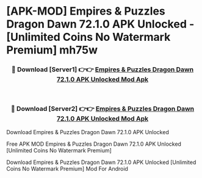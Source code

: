 # [APK-MOD] Empires & Puzzles  Dragon Dawn 72.1.0 APK Unlocked - [Unlimited Coins No Watermark Premium] mh75w



<div align="center">
<h3>🔴 Download [Server1] 👉👉 <a href="https://momento.my/?title=Empires_&_Puzzles__Dragon_Dawn_72.1.0_APK_Unlocked">Empires & Puzzles  Dragon Dawn 72.1.0 APK Unlocked Mod Apk</a></h3><br>

<h3>🔴 Download [Server2] 👉👉 <a href="https://momento.my/?title=Empires_&_Puzzles__Dragon_Dawn_72.1.0_APK_Unlocked">Empires & Puzzles  Dragon Dawn 72.1.0 APK Unlocked Mod Apk</a></h3>
</div>



Download Empires & Puzzles  Dragon Dawn 72.1.0 APK Unlocked 

Free APK MOD Empires & Puzzles  Dragon Dawn 72.1.0 APK Unlocked [Unlimited Coins No Watermark Premium]

Download Empires & Puzzles  Dragon Dawn 72.1.0 APK Unlocked [Unlimited Coins No Watermark Premium] Mod For Android
